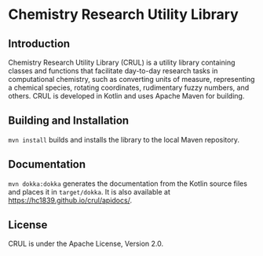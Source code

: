 # Chemistry Research Utility Library

## Introduction

Chemistry Research Utility Library (CRUL) is a utility library containing
classes and functions that facilitate day-to-day research tasks in
computational chemistry, such as converting units of measure, representing a
chemical species, rotating coordinates, rudimentary fuzzy numbers, and others.
CRUL is developed in Kotlin and uses Apache Maven for building.


## Building and Installation

`mvn install` builds and installs the library to the local Maven repository.


## Documentation

`mvn dokka:dokka` generates the documentation from the Kotlin source files and
places it in `target/dokka`. It is also available at
https://hc1839.github.io/crul/apidocs/.

## License

CRUL is under the Apache License, Version 2.0.
